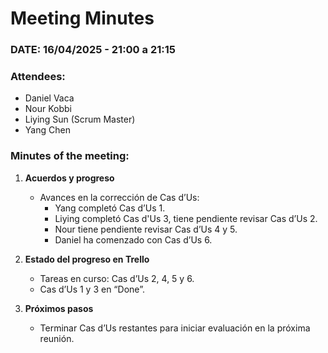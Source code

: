 # **Meeting Minutes**

### **DATE: 16/04/2025 - 21:00 a 21:15**  
### **Attendees:**  
- Daniel Vaca  
- Nour Kobbi  
- Liying Sun (Scrum Master)  
- Yang Chen  

### **Minutes of the meeting:**  
1. **Acuerdos y progreso**  
   - Avances en la corrección de Cas d’Us:
     - Yang completó Cas d’Us 1.
     - Liying completó Cas d'Us 3, tiene pendiente revisar Cas d’Us 2.  
     - Nour tiene pendiente revisar Cas d’Us 4 y 5.  
     - Daniel ha comenzado con Cas d’Us 6.  

2. **Estado del progreso en Trello**  
   - Tareas en curso: Cas d’Us 2, 4, 5 y 6.  
   - Cas d’Us 1 y 3 en “Done”.  

3. **Próximos pasos**  
   - Terminar Cas d’Us restantes para iniciar evaluación en la próxima reunión.  
